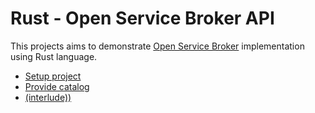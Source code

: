 Rust - Open Service Broker API
===

This projects aims to demonstrate [Open Service Broker](https://www.openservicebrokerapi.org/) implementation using Rust language.

* [Setup project](part-01.md)
* [Provide catalog](part-02.md)
* [(interlude))](part-02.5.md)
